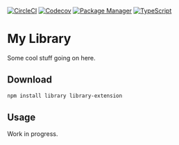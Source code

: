 [![CircleCI](https://img.shields.io/circleci/build/gh/johndoe/app)](https://app.circleci.com/pipelines/gh/johndoe/app/)
[![Codecov](https://img.shields.io/codecov/c/gh/johndoe/app)](https://app.codecov.io/gh/johndoe/app/)
[![Package Manager](https://shields.io/npm/v/library)](https://www.npmjs.com/package/library/)
[![TypeScript](https://img.shields.io/badge/typescript-5.7+-informational)](https://www.typescriptlang.org/docs/handbook/release-notes/typescript-5-7.html)

# My Library

Some cool stuff going on here.

## Download

```sh
npm install library library-extension
```

## Usage

Work in progress.
